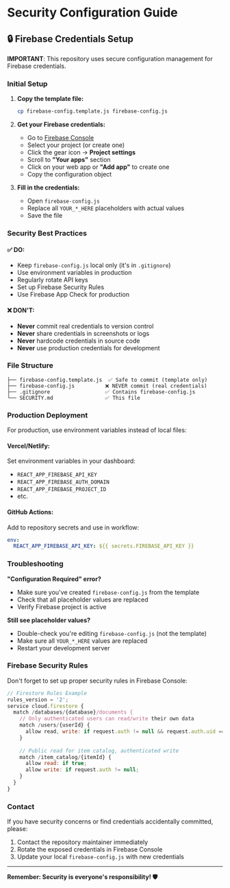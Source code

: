 # Security Configuration Guide

## 🔒 Firebase Credentials Setup

**IMPORTANT**: This repository uses secure configuration management for Firebase credentials.

### Initial Setup

1. **Copy the template file:**
   ```bash
   cp firebase-config.template.js firebase-config.js
   ```

2. **Get your Firebase credentials:**
   - Go to [Firebase Console](https://console.firebase.google.com/)
   - Select your project (or create one)
   - Click the gear icon → **Project settings**
   - Scroll to **"Your apps"** section
   - Click on your web app or **"Add app"** to create one
   - Copy the configuration object

3. **Fill in the credentials:**
   - Open `firebase-config.js`
   - Replace all `YOUR_*_HERE` placeholders with actual values
   - Save the file

### Security Best Practices

#### ✅ DO:
- Keep `firebase-config.js` local only (it's in `.gitignore`)
- Use environment variables in production
- Regularly rotate API keys
- Set up Firebase Security Rules
- Use Firebase App Check for production

#### ❌ DON'T:
- **Never** commit real credentials to version control
- **Never** share credentials in screenshots or logs
- **Never** hardcode credentials in source code
- **Never** use production credentials for development

### File Structure
```
├── firebase-config.template.js  ✅ Safe to commit (template only)
├── firebase-config.js          ❌ NEVER commit (real credentials)
├── .gitignore                  ✅ Contains firebase-config.js
└── SECURITY.md                 ✅ This file
```

### Production Deployment

For production, use environment variables instead of local files:

#### Vercel/Netlify:
Set environment variables in your dashboard:
- `REACT_APP_FIREBASE_API_KEY`
- `REACT_APP_FIREBASE_AUTH_DOMAIN`
- `REACT_APP_FIREBASE_PROJECT_ID`
- etc.

#### GitHub Actions:
Add to repository secrets and use in workflow:
```yaml
env:
  REACT_APP_FIREBASE_API_KEY: ${{ secrets.FIREBASE_API_KEY }}
```

### Troubleshooting

**"Configuration Required" error?**
- Make sure you've created `firebase-config.js` from the template
- Check that all placeholder values are replaced
- Verify Firebase project is active

**Still see placeholder values?**
- Double-check you're editing `firebase-config.js` (not the template)
- Make sure all `YOUR_*_HERE` values are replaced
- Restart your development server

### Firebase Security Rules

Don't forget to set up proper security rules in Firebase Console:

```javascript
// Firestore Rules Example
rules_version = '2';
service cloud.firestore {
  match /databases/{database}/documents {
    // Only authenticated users can read/write their own data
    match /users/{userId} {
      allow read, write: if request.auth != null && request.auth.uid == userId;
    }
    
    // Public read for item catalog, authenticated write
    match /item_catalog/{itemId} {
      allow read: if true;
      allow write: if request.auth != null;
    }
  }
}
```

### Contact

If you have security concerns or find credentials accidentally committed, please:
1. Contact the repository maintainer immediately
2. Rotate the exposed credentials in Firebase Console
3. Update your local `firebase-config.js` with new credentials

---

**Remember: Security is everyone's responsibility! 🛡️**